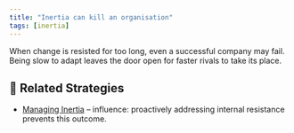 ```yaml
---
title: "Inertia can kill an organisation"
tags: [inertia]
---
```



When change is resisted for too long, even a successful company may fail. Being slow to adapt leaves the door open for faster rivals to take its place.

## 🔀 Related Strategies

- [Managing Inertia](/strategies/defensive/managing-inertia) – influence: proactively addressing internal resistance prevents this outcome.
